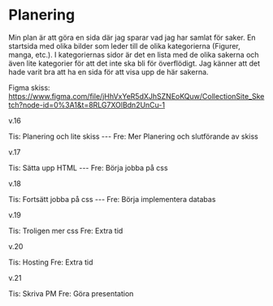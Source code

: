 # Planering

Min plan är att göra en sida där jag sparar vad jag har samlat för saker. En startsida med olika bilder som leder till de olika kategorierna (Figurer, manga, etc.).
I kategoriernas sidor är det en lista med de olika sakerna och även lite kategorier för att det inte ska bli för överflödigt. Jag känner att det hade varit bra att ha en sida för att visa upp de här sakerna.

Figma skiss: https://www.figma.com/file/jHhVxYeR5dXJhSZNEoKQuw/CollectionSite_Sketch?node-id=0%3A1&t=8RLG7XOlBdn2UnCu-1

v.16 

Tis: Planering och lite skiss --- 
Fre: Mer Planering och slutförande av skiss

v.17 

Tis: Sätta upp HTML --- 
Fre: Börja jobba på css

v.18 

Tis: Fortsätt jobba på css --- 
Fre: Börja implementera databas

v.19

Tis: Troligen mer css
Fre: Extra tid

v.20

Tis: Hosting
Fre: Extra tid

v.21

Tis: Skriva PM
Fre: Göra presentation
